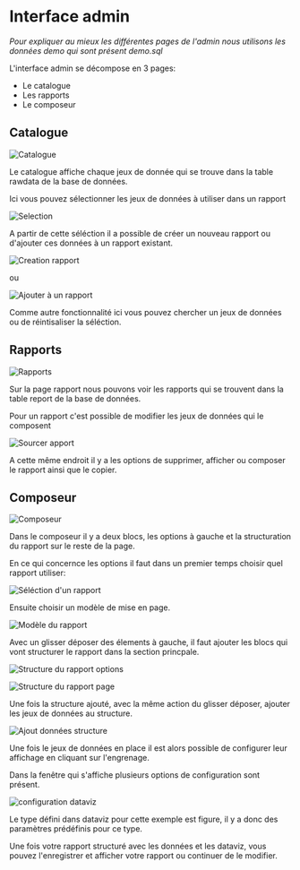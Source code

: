 # Interface admin

*Pour expliquer au mieux les différentes pages de l'admin nous utilisons les données demo qui sont présent demo.sql*

L'interface admin se décompose en 3 pages:

* Le catalogue 
* Les rapports
* Le composeur


## Catalogue

![Catalogue](img/catalogue.png "Catalogue")

Le catalogue affiche chaque jeux de donnée qui se trouve dans la table rawdata de la base de données.

Ici vous pouvez sélectionner les jeux de données à utiliser dans un rapport

![Selection](img/selection.png "Séléction")

A partir de cette séléction il a possible de créer un nouveau rapport ou d'ajouter ces données à un rapport existant.

![Creation rapport](img/ajouter_rapport.png "Création d'un rapport")

ou

![Ajouter à un rapport](img/creation_rapport.png "Ajouter à un rapport")

Comme autre fonctionnalité ici vous pouvez chercher un jeux de données ou de réintisaliser la séléction.


## Rapports

![Rapports](img/rapport.png "Rapports")

Sur la page rapport nous pouvons voir les rapports qui se trouvent dans la table report de la base de données. 

Pour un rapport c'est possible de modifier les jeux de données qui le composent

![Sourcer apport](img/sourcer_rapport.png "Sourcer les données")

A cette même endroit il y a les options de supprimer, afficher ou composer le rapport ainsi que le copier.


## Composeur

![Composeur](img/composeur.png "Composeur")

Dans le composeur il y a deux blocs, les options à gauche et la structuration du rapport sur le reste de la page. 

En ce qui concernce les options il faut dans un premier temps choisir quel rapport utiliser:

![Séléction d'un rapport](img/selection_rapport.png "Séléction d'un rapport")

Ensuite choisir un modèle de mise en page.

![Modèle du rapport](img/modele_rapport.png "Séléction d'un modeèle de mise en page")

Avec un glisser déposer des élements à gauche, il faut ajouter les blocs qui vont structurer le rapport dans la section princpale.

![Structure du rapport options](img/structure1_rapport.png "Structure du rapport options")

![Structure du rapport page](img/structure2_rapport.png "Structure du rapport page")

Une fois la structure ajouté, avec la même action du glisser déposer, ajouter les jeux de données au structure.

![Ajout données structure](img/donnees_rapport.png "Ajout des données à la structure")

Une fois le jeux de données en place il est alors possible de configurer leur affichage en cliquant sur l'engrenage.

Dans la fenêtre qui s'affiche plusieurs options de configuration sont présent. 

![configuration dataviz](img/config_dataviz.png "Ajout des données à la structure")

Le type défini dans dataviz pour cette exemple est figure, il y a donc des paramètres prédéfinis pour ce type.

Une fois votre rapport structuré avec les données et les dataviz, vous pouvez l'enregistrer et afficher votre rapport ou continuer de le modifier.
